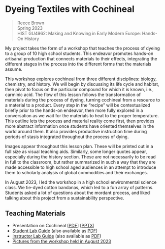 # Dyeing Textiles with Cochineal
> Reece Brown<br>
> Spring 2023<br>
> HIST GU4962: Making and Knowing in Early Modern Europe: Hands-On History<br>

My project takes the form of a workshop that teaches the process of dyeing to a group of 10 high school students. This endeavor promotes hands-on artisanal production that connects materials to their effects, integrating the different stages in the process into the different forms that the materials assume. 

This workshop explores cochineal from three different disciplines: biology, chemistry, and history. We will begin by discussing its life cycle and habitat, then pivot to focus on the particular compound for which it is known, i.e., carminic acid. The flow of this lesson follows the transformation of materials during the process of dyeing, turning cochineal from a resource to a material to a product. Every step in the “recipe” will be contextualized briefly prior to the hands-on endeavor, then more fully explored in a conversation as we wait for the materials to heat to the proper temperature. This outline lets the process and material reality come first, then provides more abstract information once students have oriented themselves in the world around them.  It also provides productive instruction time during periods of stasis integrated throughout the process of dying. 

Images appear throughout this lesson plan. These will be printed out in a full size as visual teaching aids. Similarly, some longer quotes appear, especially during the history section. These are not necessarily to be read in full to the classroom, but rather summarized in such a way that they are made accessible to high school aged audiences in an attempt to introduce them to scholarly analysis of global commodities and their exchanges. 

In August 2023, I led the workshop in a high school environmental science class. We tie-dyed cotton bandanas, which led to a fun array of patterns. Students asked a lot of questions about the mordant process, and liked talking about this project from a sustainability perspective. 

## Teaching Materials
- Presentation on Cochineal [[PDF](sp23_brown_reece_final-project_dye-workshop-presentation.pdf)] [[PPTX](sp23_brown_reece_final-project_dye-workshop-presentation.pptx)]
- [Student Lab Guide](sp23_brown-reece_final-project_dye-workshop-student-lab-guide.md) (also available as [PDF](sp23_brown-reece_final-project_dye-workshop-student-lab-guide.pdf))
- [Instructor Lab Guide](sp23_brown-reece_final-project_dye-workshop-instructor-lab-guide.md) (also available as [PDF](sp23_brown-reece_final-project_dye-workshop-instructor-lab-guide.pdf))
- [Pictures from the workshop held in August 2023](https://photos.google.com/share/AF1QipPQ-ckzEr4N6hcVK2boj-QeGYtMzrFdKhrt0fgxMf7iBe-v1HOC3bSXoPVSoiF-IQ?key=akFJYk94VHdoRmxCeUphaGJzY3pxRnRWYW9NRVdn)
